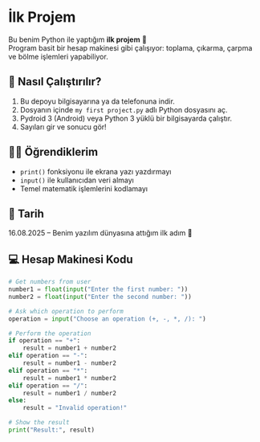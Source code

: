# İlk Projem  

Bu benim Python ile yaptığım **ilk projem** 🎉  
Program basit bir hesap makinesi gibi çalışıyor: toplama, çıkarma, çarpma ve bölme işlemleri yapabiliyor.  

## 📌 Nasıl Çalıştırılır?  
1. Bu depoyu bilgisayarına ya da telefonuna indir.  
2. Dosyanın içinde `my first project.py` adlı Python dosyasını aç.  
3. Pydroid 3 (Android) veya Python 3 yüklü bir bilgisayarda çalıştır.  
4. Sayıları gir ve sonucu gör!  

## 🧑‍💻 Öğrendiklerim  
- `print()` fonksiyonu ile ekrana yazı yazdırmayı  
- `input()` ile kullanıcıdan veri almayı  
- Temel matematik işlemlerini kodlamayı  

## 📅 Tarih  
16.08.2025 – Benim yazılım dünyasına attığım ilk adım 🚀
## 💻 Hesap Makinesi Kodu
```python
# Get numbers from user
number1 = float(input("Enter the first number: "))
number2 = float(input("Enter the second number: "))

# Ask which operation to perform
operation = input("Choose an operation (+, -, *, /): ")

# Perform the operation
if operation == "+":
    result = number1 + number2
elif operation == "-":
    result = number1 - number2
elif operation == "*":
    result = number1 * number2
elif operation == "/":
    result = number1 / number2
else:
    result = "Invalid operation!"

# Show the result
print("Result:", result)
```
